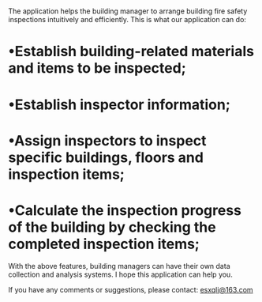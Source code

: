 # 
The application helps the building manager to arrange building fire safety inspections intuitively and efficiently. This is what our application can do:
# •Establish building-related materials and items to be inspected;
# •Establish inspector information;
# •Assign inspectors to inspect specific buildings, floors and inspection items;
# •Calculate the inspection progress of the building by checking the completed inspection items;
With the above features, building managers can have their own data collection and analysis systems.
I hope this application can help you.

If you have any comments or suggestions, please contact: esxqli@163.com
